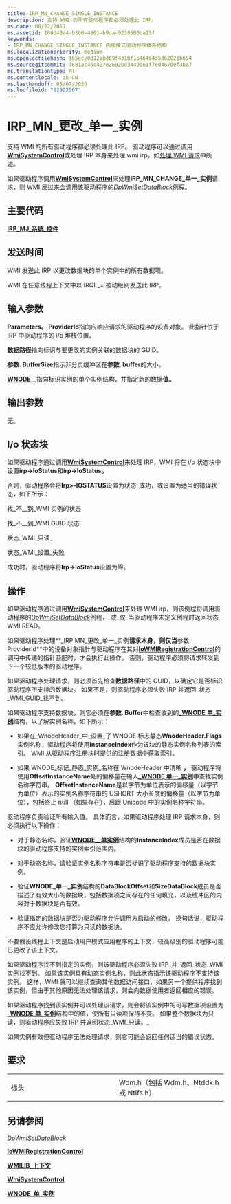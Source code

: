 ```yaml
---
title: IRP_MN_CHANGE_SINGLE_INSTANCE
description: 支持 WMI 的所有驱动程序都必须处理此 IRP。
ms.date: 08/12/2017
ms.assetid: 180d40a4-b300-4801-b9da-9239500ca15f
keywords:
- IRP_MN_CHANGE_SINGLE_INSTANCE 内核模式驱动程序体系结构
ms.localizationpriority: medium
ms.openlocfilehash: 165ece0d12abd69f431bf154646435362021b654
ms.sourcegitcommit: 7681ac46c42782602bd3449d61f7ed4870ef3ba7
ms.translationtype: MT
ms.contentlocale: zh-CN
ms.lasthandoff: 05/07/2020
ms.locfileid: "82922567"
---
```

# <a name="irp_mn_change_single_instance"></a>IRP\_MN\_更改\_单一\_实例


支持 WMI 的所有驱动程序都必须处理此 IRP。 驱动程序可以通过调用[**WmiSystemControl**](https://docs.microsoft.com/windows-hardware/drivers/ddi/wmilib/nf-wmilib-wmisystemcontrol)或处理 IRP 本身来处理 wmi irp，如[处理 WMI 请求](https://docs.microsoft.com/windows-hardware/drivers/kernel/handling-wmi-requests)中所述。

如果驱动程序调用[**WmiSystemControl**](https://docs.microsoft.com/windows-hardware/drivers/ddi/wmilib/nf-wmilib-wmisystemcontrol)来处理**IRP\_MN\_CHANGE\_单一\_实例**请求，则 WMI 反过来会调用该驱动程序的[*DpWmiSetDataBlock*](https://docs.microsoft.com/windows-hardware/drivers/ddi/wmilib/nc-wmilib-wmi_set_datablock_callback)例程。

<a name="major-code"></a>主要代码
----------

[**IRP\_MJ\_系统\_控件**](irp-mj-system-control.md)

<a name="when-sent"></a>发送时间
---------

WMI 发送此 IRP 以更改数据块的单个实例中的所有数据项。

WMI 在任意线程上下文中以 IRQL\_= 被动级别发送此 IRP。

## <a name="input-parameters"></a>输入参数


**Parameters。 ProviderId**指向应响应请求的驱动程序的设备对象。 此指针位于 IRP 中驱动程序的 i/o 堆栈位置。

**数据路径**指向标识与要更改的实例关联的数据块的 GUID。

**参数. BufferSize**指示非分页缓冲区在**参数. buffer**的大小。

[**WNODE\_\_**](https://docs.microsoft.com/windows-hardware/drivers/ddi/wmistr/ns-wmistr-tagwnode_single_instance)指向标识实例的单个实例结构，并指定新的数据**值。**

## <a name="output-parameters"></a>输出参数


无。

## <a name="io-status-block"></a>I/o 状态块


如果驱动程序通过调用[**WmiSystemControl**](https://docs.microsoft.com/windows-hardware/drivers/ddi/wmilib/nf-wmilib-wmisystemcontrol)来处理 IRP，WMI 将在 i/o 状态块中设置**irp-&gt;IoStatus**和**irp-&gt;IoStatus。**

否则，驱动程序会将**Irp&gt;-IOSTATUS**设置为状态\_成功，或设置为适当的错误状态，如下所示：

找\_不\_\_到\_WMI 实例的状态

找\_不\_\_到\_WMI GUID 状态

状态\_WMI\_只读\_

状态\_WMI\_设置\_失败

成功时，驱动程序将**Irp-&gt;IoStatus**设置为零。

<a name="operation"></a>操作
---------

如果驱动程序通过调用[**WmiSystemControl**](https://docs.microsoft.com/windows-hardware/drivers/ddi/wmilib/nf-wmilib-wmisystemcontrol)来处理 WMI irp，则该例程将调用驱动程序的[*DpWmiSetDataBlock*](https://docs.microsoft.com/windows-hardware/drivers/ddi/wmilib/nc-wmilib-wmi_set_datablock_callback)例程，\_或\_仅\_当驱动程序未定义例程时返回状态 WMI READ。

如果驱动程序处理**\_IRP MN\_更改\_单一\_实例**请求本身，则仅当**参数. ProviderId**中的设备对象指针与驱动程序在其对[**IoWMIRegistrationControl**](https://docs.microsoft.com/windows-hardware/drivers/ddi/wdm/nf-wdm-iowmiregistrationcontrol)的调用中传递的指针匹配时，才会执行此操作。 否则，驱动程序必须将请求转发到下一个较低版本的驱动程序。

如果驱动程序处理请求，则必须首先检查**数据路径**中的 GUID，以确定它是否标识驱动程序所支持的数据块。 如果不是，则驱动程序必须失败 IRP 并返回\_状态\_WMI\_GUID\_找不到。

如果驱动程序支持数据块，则它必须在**参数. Buffer**中检查收到的[**\_WNODE 单\_实例**](https://docs.microsoft.com/windows-hardware/drivers/ddi/wmistr/ns-wmistr-tagwnode_single_instance)结构，以了解实例名称，如下所示：

-   如果在\_WnodeHeader\_中\_设置\_了 WNODE 标志静态**WnodeHeader.Flags**实例名称，驱动程序将使用**InstanceIndex**作为该块的静态实例名称列表的索引。 WMI 从驱动程序注册块时提供的注册数据中获取索引。

-   如果 WNODE\_标记\_静态\_实例\_名称在 WnodeHeader 中清晰 **，** 驱动程序将使用**OffsetInstanceName**处的偏移量在输入[**\_WNODE 单一\_实例**](https://docs.microsoft.com/windows-hardware/drivers/ddi/wmistr/ns-wmistr-tagwnode_single_instance)中查找实例名称字符串。 **OffsetInstanceName**是以字节为单位表示的偏移量（以字节为单位）表示的实例名称字符串的 USHORT 大小长度的偏移量（以字节为单位），包括终止 null （如果存在），后跟 Unicode 中的实例名称字符串。

驱动程序负责验证所有输入值。 具体而言，如果驱动程序处理 IRP 请求本身，则必须执行以下操作：

-   对于静态名称，验证[**WNODE\_\_单实例**](https://docs.microsoft.com/windows-hardware/drivers/ddi/wmistr/ns-wmistr-tagwnode_single_instance)结构的**InstanceIndex**成员是否在数据块的驱动程序支持的实例索引范围内。

-   对于动态名称，请验证实例名称字符串是否标识了驱动程序支持的数据块实例。

-   验证**WNODE\_单一\_实例**结构的**DataBlockOffset**和**SizeDataBlock**成员是否描述了有效大小的数据块，包括数据项之间存在的任何填充，以及缓冲区的内容对于数据块是否有效。

-   验证指定的数据块是否为驱动程序允许调用方启动的修改。 换句话说，驱动程序不应允许修改您打算为只读的数据块。

不要假设线程上下文是启动用户模式应用程序的上下文，较高级别的驱动程序可能已更改了该上下文。

如果驱动程序找不到指定的实例，则该驱动程序必须失败 IRP\_并\_返回\_状态\_WMI 实例找不到。 如果该实例具有动态实例名称，则此状态指示该驱动程序不支持该实例。 这样，WMI 就可以继续查询其他数据访问接口，如果另一个提供程序找到该实例，但由于其他原因无法处理该请求，则会向数据使用者返回相应的错误。

如果驱动程序找到该实例并可以处理该请求，则会将该实例中的可写数据项设置为[**\_WNODE 单\_实例**](https://docs.microsoft.com/windows-hardware/drivers/ddi/wmistr/ns-wmistr-tagwnode_single_instance)结构中的值，使所有只读项保持不变。 如果整个数据块为只读，则驱动程序应失败 IRP 并返回状态\_WMI\_只读。\_

如果实例有效但驱动程序无法处理请求，则它可能会返回任何适当的错误状态。

<a name="requirements"></a>要求
------------

<table>
<colgroup>
<col width="50%" />
<col width="50%" />
</colgroup>
<tbody>
<tr class="odd">
<td><p>标头</p></td>
<td>Wdm.h（包括 Wdm.h、Ntddk.h 或 Ntifs.h）</td>
</tr>
</tbody>
</table>

## <a name="see-also"></a>另请参阅


[*DpWmiSetDataBlock*](https://docs.microsoft.com/windows-hardware/drivers/ddi/wmilib/nc-wmilib-wmi_set_datablock_callback)

[**IoWMIRegistrationControl**](https://docs.microsoft.com/windows-hardware/drivers/ddi/wdm/nf-wdm-iowmiregistrationcontrol)

[**WMILIB\_上下文**](https://docs.microsoft.com/windows-hardware/drivers/ddi/wmilib/ns-wmilib-_wmilib_context)

[**WmiSystemControl**](https://docs.microsoft.com/windows-hardware/drivers/ddi/wmilib/nf-wmilib-wmisystemcontrol)

[**WNODE\_单\_实例**](https://docs.microsoft.com/windows-hardware/drivers/ddi/wmistr/ns-wmistr-tagwnode_single_instance)

 

 




